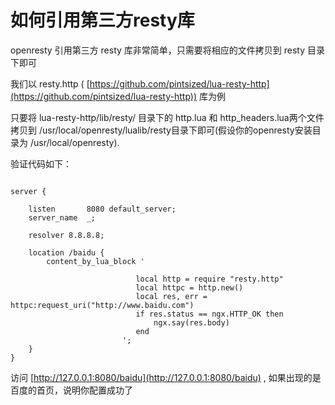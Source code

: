 # 如何引用第三方resty库

openresty 引用第三方 resty 库非常简单，只需要将相应的文件拷贝到 resty 目录下即可

我们以 resty.http ( [https://github.com/pintsized/lua-resty-http](https://github.com/pintsized/lua-resty-http)) 库为例

只要将 lua-resty-http/lib/resty/ 目录下的 http.lua 和 http_headers.lua两个文件拷贝到 /usr/local/openresty/lualib/resty目录下即可(假设你的openresty安装目录为 /usr/local/openresty).

验证代码如下：

```

server {
    
    listen       8080 default_server;
    server_name  _;
    
    resolver 8.8.8.8;
    
    location /baidu {
        content_by_lua_block '

                            local http = require "resty.http"
                            local httpc = http.new()
                            local res, err = httpc:request_uri("http://www.baidu.com")
                            if res.status == ngx.HTTP_OK then
                                ngx.say(res.body)
                            end
                         ';
    }
}
```

访问 [http://127.0.0.1:8080/baidu](http://127.0.0.1:8080/baidu) , 如果出现的是百度的首页，说明你配置成功了
